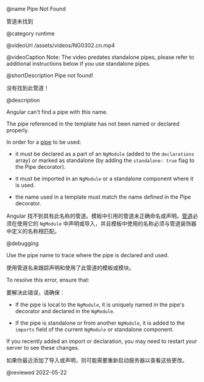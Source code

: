 @name Pipe Not Found

管道未找到

@category runtime

@videoUrl /assets/videos/NG0302.cn.mp4

@videoCaption Note: The video predates standalone pipes, please refer to additional instructions below if you use standalone pipes.

@shortDescription Pipe not found!

没有找到此管道！

@description

Angular can't find a pipe with this name.

The pipe referenced in the template has not been named or declared properly.

In order for a [pipe](guide/pipes) to be used:

- it must be declared as a part of an `NgModule` (added to the `declarations` array) or marked as standalone (by adding the `standalone: true` flag to the Pipe decorator).

- it must be imported in an `NgModule` or a standalone component where it is used.

- the name used in a template must match the name defined in the Pipe decorator.

Angular 找不到具有此名称的管道。模板中引用的管道未正确命名或声明。[管道](guide/pipes)必须在使用它的 `NgModule` 中声明或导入，并且模板中使用的名称必须与管道装饰器中定义的名称相匹配。

@debugging

Use the pipe name to trace where the pipe is declared and used.

使用管道名来跟踪声明和使用了此管道的模板或模块。

To resolve this error, ensure that:

要解决此错误，请确保：

- If the pipe is local to the `NgModule`, it is uniquely named in the pipe's decorator and declared in the `NgModule`.

- If the pipe is standalone or from another `NgModule`, it is added to the `imports` field of the current `NgModule` or standalone component.

If you recently added an import or declaration, you may need to restart your server to see these changes.

如果你最近添加了导入或声明，则可能需要重新启动服务器以查看这些更改。

<!-- links -->

<!-- external links -->

<!-- end links -->

@reviewed 2022-05-22